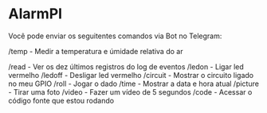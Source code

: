 # AlarmPI

Você pode enviar os seguitentes comandos via Bot no Telegram:

/temp - Medir a temperatura e úmidade relativa do ar

/read - Ver os dez últimos registros do log de eventos
/ledon - Ligar led vermelho
/ledoff - Desligar led vermelho
/circuit - Mostrar o circuito ligado no meu GPIO
/roll - Jogar o dado
/time - Mostrar a data e hora atual
/picture - Tirar uma foto
/video - Fazer um vídeo de 5 segundos
/code - Acessar o código fonte que estou rodando
